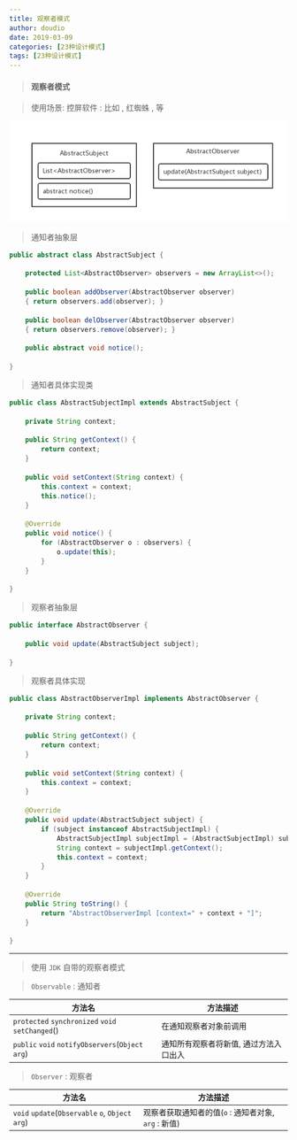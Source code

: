 ```yaml
---
title: 观察者模式
author: doudio
date: 2019-03-09
categories: [23种设计模式]
tags: [23种设计模式]
---
```


> #### 观察者模式

> 使用场景: 控屏软件 : 比如 , 红蜘蛛 , 等

![](https://raw.githubusercontent.com/doudio/note/master/23种设计模式/img/observer.png)

> 通知者抽象层

```java
public abstract class AbstractSubject {
	
	protected List<AbstractObserver> observers = new ArrayList<>();
	
	public boolean addObserver(AbstractObserver observer) 
    { return observers.add(observer); }
	
	public boolean delObserver(AbstractObserver observer) 
    { return observers.remove(observer); }

	public abstract void notice();

}
```

> 通知者具体实现类

```java
public class AbstractSubjectImpl extends AbstractSubject {

	private String context;

	public String getContext() {
		return context;
	}

	public void setContext(String context) {
		this.context = context;
		this.notice();
	}

	@Override
	public void notice() {
		for (AbstractObserver o : observers) {
			o.update(this);
		}
	}

}
```

> 观察者抽象层

```java
public interface AbstractObserver {

	public void update(AbstractSubject subject);
	
}
```

> 观察者具体实现

```java
public class AbstractObserverImpl implements AbstractObserver {

	private String context;

	public String getContext() {
		return context;
	}

	public void setContext(String context) {
		this.context = context;
	}

	@Override
	public void update(AbstractSubject subject) {
		if (subject instanceof AbstractSubjectImpl) {
			AbstractSubjectImpl subjectImpl = (AbstractSubjectImpl) subject;
			String context = subjectImpl.getContext();
			this.context = context;
		}
	}

	@Override
	public String toString() {
		return "AbstractObserverImpl [context=" + context + "]";
	}

}
```

---

> 使用 `JDK` 自带的观察者模式

> `Observable` : 通知者

| 方法名                                            | 方法描述                               |
| ------------------------------------------------- | -------------------------------------- |
| `protected` `synchronized` `void` `setChanged`()  | 在通知观察者对象前调用                 |
| `public` `void` `notifyObservers`(`Object` `arg`) | 通知所有观察者将新值, 通过方法入口出入 |

> `Observer` : 观察者

| 方法名                                            | 方法描述                                             |
| ------------------------------------------------- | ---------------------------------------------------- |
| `void` `update`(`Observable` `o`, `Object` `arg`) | 观察者获取通知者的值(`o` : 通知者对象, `arg` : 新值) |

